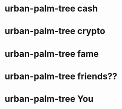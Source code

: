 # urban-palm-tree cash
# urban-palm-tree crypto
# urban-palm-tree fame
# urban-palm-tree friends??
# urban-palm-tree You




